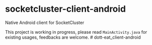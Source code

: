 # socketcluster-client-android
Native Android client for SocketCluster

This project is working in progress, please read ``MainActivity.java`` for existing usages,
feedbacks are welcome.
#   d o t t - e a t _ c l i e n t - a n d r o i d  
 